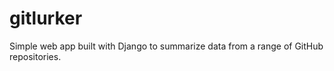 # gitlurker
Simple web app built with Django to summarize data from a range of GitHub repositories.
